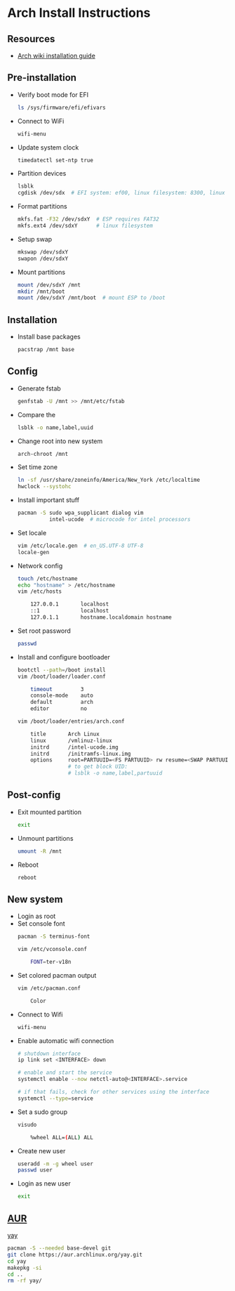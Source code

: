 # Arch Install Instructions

## Resources

-   [Arch wiki installation guide](https://wiki.archlinux.org/index.php/installation_guide)

## Pre-installation

-   Verify boot mode for EFI
    ```sh
    ls /sys/firmware/efi/efivars
    ```
-   Connect to WiFi
    ```sh
    wifi-menu
    ```
-   Update system clock
    ```sh
    timedatectl set-ntp true
    ```
-   Partition devices
    ```sh
    lsblk
    cgdisk /dev/sdx  # EFI system: ef00, linux filesystem: 8300, linux swap: 8200
    ```
-   Format partitions
    ```sh
    mkfs.fat -F32 /dev/sdxY  # ESP requires FAT32
    mkfs.ext4 /dev/sdxY      # linux filesystem
    ```
-   Setup swap
    ```sh
    mkswap /dev/sdxY
    swapon /dev/sdxY
    ```
-   Mount partitions
    ```sh
    mount /dev/sdxY /mnt
    mkdir /mnt/boot
    mount /dev/sdxY /mnt/boot  # mount ESP to /boot
    ```

## Installation

-   Install base packages
    ```sh
    pacstrap /mnt base
    ```

## Config

-   Generate fstab
    ```sh
    genfstab -U /mnt >> /mnt/etc/fstab
    ```
-   Compare the 
    ```sh
    lsblk -o name,label,uuid
    ```
-   Change root into new system
    ```sh
    arch-chroot /mnt
    ```
-   Set time zone
    ```sh
    ln -sf /usr/share/zoneinfo/America/New_York /etc/localtime
    hwclock --systohc
    ```
-   Install important stuff
    ```sh
    pacman -S sudo wpa_supplicant dialog vim
              intel-ucode  # microcode for intel processors
    ```
-   Set locale
    ```sh
    vim /etc/locale.gen  # en_US.UTF-8 UTF-8
    locale-gen
    ```
-   Network config
    ```sh
    touch /etc/hostname
    echo "hostname" > /etc/hostname
    vim /etc/hosts

        127.0.0.1       localhost
        ::1             localhost
        127.0.1.1       hostname.localdomain hostname
    ```
-   Set root password
    ```sh
    passwd
    ```
-   Install and configure bootloader
    ```sh
    bootctl --path=/boot install
    vim /boot/loader/loader.conf

        timeout         3
        console-mode    auto
        default         arch
        editor          no

    vim /boot/loader/entries/arch.conf

        title       Arch Linux
        linux       /vmlinuz-linux
        initrd      /intel-ucode.img
        initrd      /initramfs-linux.img
        options     root=PARTUUID=<FS PARTUUID> rw resume=<SWAP PARTUUID>
                    # to get block UID:
                    # lsblk -o name,label,partuuid
    ```

## Post-config

-   Exit mounted partition
    ```sh
    exit
    ```
-   Unmount partitions
    ```sh
    umount -R /mnt
    ```
-   Reboot
    ```sh
    reboot
    ```

## New system

-   Login as root
-   Set console font
    ```sh
    pacman -S terminus-font
    
    vim /etc/vconsole.conf

        FONT=ter-v18n
    ```
-   Set colored pacman output
    ```sh
    vim /etc/pacman.conf

        Color
    ```
-   Connect to Wifi
    ```sh
    wifi-menu
    ```
-   Enable automatic wifi connection
    ```sh
    # shutdown interface
    ip link set <INTERFACE> down
    
    # enable and start the service
    systemctl enable --now netctl-auto@<INTERFACE>.service
    
    # if that fails, check for other services using the interface
    systemctl --type=service
    ```
-   Set a sudo group
    ```sh
    visudo

        %wheel ALL=(ALL) ALL
    ```
-   Create new user
    ```sh
    useradd -m -g wheel user
    passwd user
    ```
-   Login as new user
    ```sh
    exit
    ```

## [AUR](https://wiki.archlinux.org/index.php/Arch_User_Repository)

[yay](https://github.com/Jguer/yay)
```sh
pacman -S --needed base-devel git
git clone https://aur.archlinux.org/yay.git
cd yay
makepkg -si
cd ..
rm -rf yay/
```
